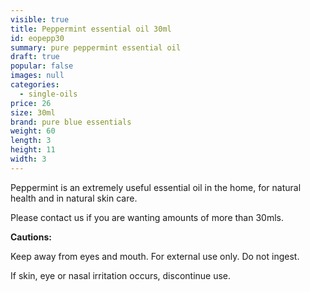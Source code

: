```yaml
---
visible: true
title: Peppermint essential oil 30ml
id: eopepp30
summary: pure peppermint essential oil
draft: true
popular: false
images: null
categories:
  - single-oils
price: 26
size: 30ml
brand: pure blue essentials
weight: 60
length: 3
height: 11
width: 3
---
```

Peppermint is an extremely useful essential oil in the home, for natural health and in natural skin care.   



Please contact us if you are wanting amounts of more than 30mls.

**Cautions:**

Keep away from eyes and mouth. For external use only. Do not ingest.

If skin, eye or nasal irritation occurs, discontinue use.
